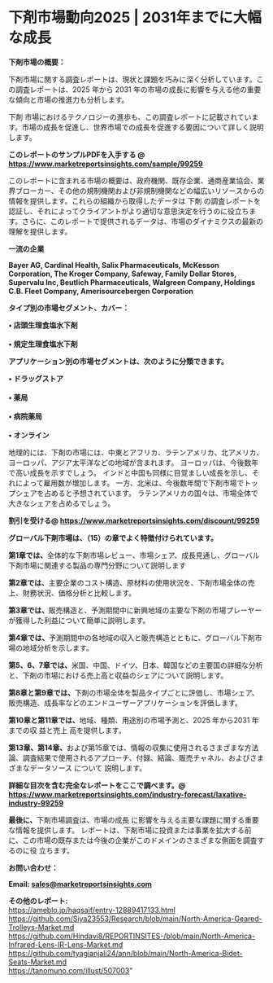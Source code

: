 # 下剤市場動向2025 | 2031年までに大幅な成長

<strong><b>下剤市場の概要：</b></strong>

下剤市場に関する調査レポートは、現状と課題を巧みに深く分析しています。この調査レポートは、2025 年から 2031 年の市場の成長に影響を与える他の重要な傾向と市場の推進力も分析します。

下剤 市場におけるテクノロジーの進歩も、この調査レポートに記載されています。市場の成長を促進し、世界市場での成長を促進する要因について詳しく説明します。

<strong>このレポートのサンプルPDFを入手する @ <a href=https://www.marketreportsinsights.com/sample/99259>https://www.marketreportsinsights.com/sample/99259</a></strong>

このレポートに含まれる市場の概要は、政府機関、既存企業、通商産業協会、業界ブローカー、その他の規制機関および非規制機関などの幅広いリソースからの情報を提供します。これらの組織から取得したデータは 下剤 の調査レポートを認証し、それによってクライアントがより適切な意思決定を行うのに役立ちます。さらに、このレポートで提供されるデータは、市場のダイナミクスの最新の理解を提供します。

<strong>一流の企業</strong>

<strong><b>Bayer AG, Cardinal Health, Salix Pharmaceuticals, McKesson Corporation, The Kroger Company, Safeway, Family Dollar Stores, Supervalu Inc, Beutlich Pharmaceuticals, Walgreen Company, Holdings C.B. Fleet Company, Amerisourcebergen Corporation</b></strong>

<strong><b>タイプ別の市場セグメント、カバー：</b></strong>

<strong>• 店頭生理食塩水下剤<br><br>• 規定生理食塩水下剤</strong>

<strong><b>アプリケーション別の市場セグメントは、次のように分類できます。</b></strong>

<strong>• ドラッグストア<br><br>• 薬局<br><br>• 病院薬局<br><br>• オンライン</strong>

 地理的には、下剤の市場には、中東とアフリカ、ラテンアメリカ、北アメリカ、ヨーロッパ、アジア太平洋などの地域が含まれます。 ヨーロッパは、今後数年で高い成長を示すでしょう。 インドと中国も同様に目覚ましい成長を示し、それによって雇用数が増加します。 一方、北米は、今後数年間で下剤市場でトップシェアを占めると予想されています。 ラテンアメリカの国々は、市場全体で大きなシェアを占めるでしょう。

<strong>割引を受ける@ <a href=https://www.marketreportsinsights.com/discount/99259>https://www.marketreportsinsights.com/discount/99259</a></strong>

<strong><b>グローバル下剤市場は、（15）の章でよく特徴付けられています。</b></strong>

<strong><b>第</b></strong><strong><b>1章では、</b></strong>全体的な下剤市場レビュー、市場シェア、成長見通し、グローバル下剤市場に関連する製品の専門分野について説明します

<strong><b>第2章では、</b></strong>主要企業のコスト構造、原材料の使用状況を、下剤市場全体の売上、財務状況、価格分析と比較します。

<strong><b>第3章では、</b></strong>販売構造と、予測期間中に新興地域の主要な下剤の市場プレーヤーが獲得した利益について簡単に説明します。

<strong><b>第4章では、</b></strong>予測期間中の各地域の収入と販売構造とともに、グローバル下剤市場の地域分析を示します。

<strong><b>第5、6、7章では、</b></strong>米国、中国、ドイツ、日本、韓国などの主要国の詳細な分析と、下剤の市場における売上高と収益のシェアについて説明します。

<strong><b>第8章と第9章では、</b></strong>下剤の市場全体を製品タイプごとに評価し、市場シェア、販売構造、成長率などのエンドユーザーアプリケーションを評価します。

<strong><b>第10章と第11章では、</b></strong>地域、種類、用途別の市場予測と、2025 年から2031 年までの収 益と売上 高を提供します。

<strong><b>第13章、第14章、</b></strong>および第15章では、情報の収集に使用されるさまざまな方法論、調査結果で使用されるアプローチ、付録、結論、販売チャネル、およびさまざまなデータソース について 説明します。

<strong>詳細な目次を含む完全なレポートをここで調べます。@ <a href=https://www.marketreportsinsights.com/industry-forecast/laxative-industry-99259>https://www.marketreportsinsights.com/industry-forecast/laxative-industry-99259</a></strong>

<strong><b>最後に、</b></strong>下剤市場調査は、市場の成長 に影響を</a>与える主要な課題に関する重要な情報を提供します。 レポートは、下剤市場に投資または事業を拡大する前に、この市場の既存または今後の企業がこのドメインのさまざまな側面を調査す るのに役 立ちます。

<strong><b>お問い合わせ：</b></strong>

<strong>Email: </strong><a href=mailto:sales@marketreportsinsights.com><strong>sales@marketreportsinsights.com</strong></a>

<strong>その他のレポート:</strong>
<br>
<a href=https://ameblo.jp/haqsaif/entry-12889417133.html>https://ameblo.jp/haqsaif/entry-12889417133.html</a>
<br>
<a href=https://github.com/Siya23553/Research/blob/main/North-America-Geared-Trolleys-Market.md>https://github.com/Siya23553/Research/blob/main/North-America-Geared-Trolleys-Market.md</a>
<br>
<a href=https://github.com/Hindavi8/REPORTINSITES-/blob/main/North-America-Infrared-Lens-IR-Lens-Market.md>https://github.com/Hindavi8/REPORTINSITES-/blob/main/North-America-Infrared-Lens-IR-Lens-Market.md</a>
<br>
<a href=https://github.com/tyagianjali24/ann/blob/main/North-America-Bidet-Seats-Market.md>https://github.com/tyagianjali24/ann/blob/main/North-America-Bidet-Seats-Market.md</a>
<br>
<a href=https://tanomuno.com/illust/507003>https://tanomuno.com/illust/507003</a>"
